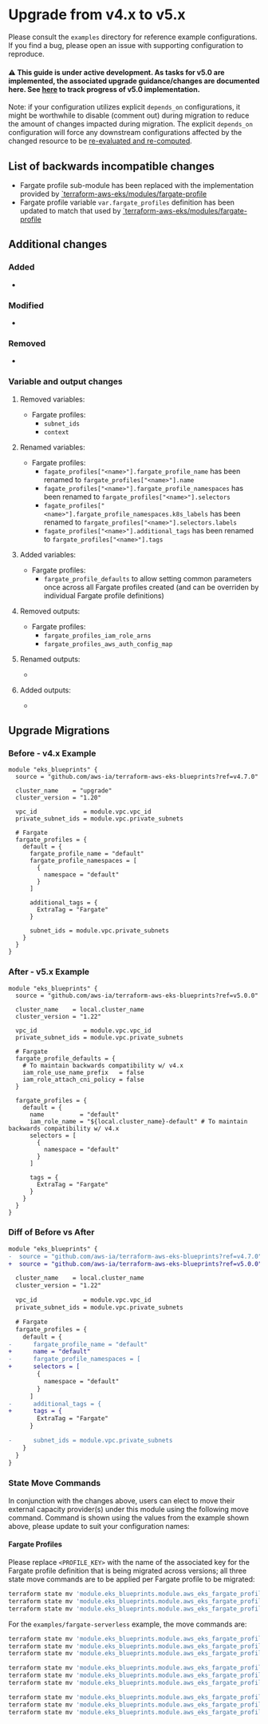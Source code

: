 # Upgrade from v4.x to v5.x

Please consult the `examples` directory for reference example configurations. If you find a bug, please open an issue with supporting configuration to reproduce.

#### ⚠️ This guide is under active development. As tasks for v5.0 are implemented, the associated upgrade guidance/changes are documented here. See [here](https://github.com/aws-ia/terraform-aws-eks-blueprints/milestone/1) to track progress of v5.0 implementation.

Note: if your configuration utilizes explicit `depends_on` configurations, it might be worthwhile to disable (comment out) during migration to reduce the amount of changes impacted during migration. The explicit `depends_on` configuration will force any downstream configurations affected by the changed resource to be [re-evaluated and re-computed](https://github.com/hashicorp/terraform/issues/30340#issuecomment-1010202582).

## List of backwards incompatible changes

- Fargate profile sub-module has been replaced with the implementation provided by [`terraform-aws-eks/modules/fargate-profile](https://github.com/terraform-aws-modules/terraform-aws-eks/tree/master/modules/fargate-profile)
- Fargate profile variable `var.fargate_profiles` definition has been updated to match that used by [`terraform-aws-eks/modules/fargate-profile](https://github.com/terraform-aws-modules/terraform-aws-eks/tree/master/modules/fargate-profile)

## Additional changes

### Added

-

### Modified

-

### Removed

-

### Variable and output changes

1. Removed variables:

    - Fargate profiles:
      - `subnet_ids`
      - `context`

2. Renamed variables:

    - Fargate profiles:
      - `fagate_profiles["<name>"].fargate_profile_name` has been renamed to `fargate_profiles["<name>"].name`
      - `fagate_profiles["<name>"].fargate_profile_namespaces` has been renamed to `fargate_profiles["<name>"].selectors`
      - `fagate_profiles["<name>"].fargate_profile_namespaces.k8s_labels` has been renamed to `fargate_profiles["<name>"].selectors.labels`
      - `fagate_profiles["<name>"].additional_tags` has been renamed to `fargate_profiles["<name>"].tags`

3. Added variables:

    - Fargate profiles:
      - `fargate_profile_defaults` to allow setting common parameters once across all Fargate profiles created (and can be overriden by individual Fargate profile definitions)

4. Removed outputs:

    - Fargate profiles:
      - `fargate_profiles_iam_role_arns`
      - `fargate_profiles_aws_auth_config_map`

5. Renamed outputs:

    -

6. Added outputs:

    -

## Upgrade Migrations

### Before - v4.x Example

```hcl
module "eks_blueprints" {
  source = "github.com/aws-ia/terraform-aws-eks-blueprints?ref=v4.7.0"

  cluster_name    = "upgrade"
  cluster_version = "1.20"

  vpc_id             = module.vpc.vpc_id
  private_subnet_ids = module.vpc.private_subnets

  # Fargate
  fargate_profiles = {
    default = {
      fargate_profile_name = "default"
      fargate_profile_namespaces = [
        {
          namespace = "default"
        }
      ]

      additional_tags = {
        ExtraTag = "Fargate"
      }

      subnet_ids = module.vpc.private_subnets
    }
  }
}
```

### After - v5.x Example

```hcl
module "eks_blueprints" {
  source = "github.com/aws-ia/terraform-aws-eks-blueprints?ref=v5.0.0"

  cluster_name    = local.cluster_name
  cluster_version = "1.22"

  vpc_id             = module.vpc.vpc_id
  private_subnet_ids = module.vpc.private_subnets

  # Fargate
  fargate_profile_defaults = {
    # To maintain backwards compatibility w/ v4.x
    iam_role_use_name_prefix   = false
    iam_role_attach_cni_policy = false
  }

  fargate_profiles = {
    default = {
      name          = "default"
      iam_role_name = "${local.cluster_name}-default" # To maintain backwards compatibility w/ v4.x
      selectors = [
        {
          namespace = "default"
        }
      ]

      tags = {
        ExtraTag = "Fargate"
      }
    }
  }
}
```

### Diff of Before vs After

```diff
module "eks_blueprints" {
-  source = "github.com/aws-ia/terraform-aws-eks-blueprints?ref=v4.7.0"
+  source = "github.com/aws-ia/terraform-aws-eks-blueprints?ref=v5.0.0"

  cluster_name    = local.cluster_name
  cluster_version = "1.22"

  vpc_id             = module.vpc.vpc_id
  private_subnet_ids = module.vpc.private_subnets

  # Fargate
  fargate_profiles = {
    default = {
-      fargate_profile_name = "default"
+      name = "default"
-      fargate_profile_namespaces = [
+      selectors = [
        {
          namespace = "default"
        }
      ]
-      additional_tags = {
+      tags = {
        ExtraTag = "Fargate"
      }

-      subnet_ids = module.vpc.private_subnets
    }
  }
}
```

### State Move Commands

In conjunction with the changes above, users can elect to move their external capacity provider(s) under this module using the following move command. Command is shown using the values from the example shown above, please update to suit your configuration names:

#### Fargate Profiles

Please replace `<PROFILE_KEY>` with the name of the associated key for the Fargate profile definition that is being migrated across versions; all three state move commands are to be applied per Fargate profile to be migrated:
```sh
terraform state mv 'module.eks_blueprints.module.aws_eks_fargate_profiles["<PROFILE_KEY>"].aws_eks_fargate_profile.eks_fargate' 'module.eks_blueprints.module.aws_eks.module.fargate_profile["<PROFILE_KEY>"].aws_eks_fargate_profile.this[0]'
terraform state mv 'module.eks_blueprints.module.aws_eks_fargate_profiles["<PROFILE_KEY>"].aws_iam_role.fargate[0]' 'module.eks_blueprints.module.aws_eks.module.fargate_profile["<PROFILE_KEY>"].aws_iam_role.this[0]'
terraform state mv 'module.eks_blueprints.module.aws_eks_fargate_profiles["<PROFILE_KEY>"].aws_iam_role_policy_attachment.fargate_pod_execution_role_policy["arn:aws:iam::aws:policy/AmazonEKSFargatePodExecutionRolePolicy"]' 'module.eks_blueprints.module.aws_eks.module.fargate_profile["<PROFILE_KEY>"].aws_iam_role_policy_attachment.this["arn:aws:iam::aws:policy/AmazonEKSFargatePodExecutionRolePolicy"]'
```

For the `examples/fargate-serverless` example, the move commands are:
```sh
terraform state mv 'module.eks_blueprints.module.aws_eks_fargate_profiles["default"].aws_eks_fargate_profile.eks_fargate' 'module.eks_blueprints.module.aws_eks.module.fargate_profile["default"].aws_eks_fargate_profile.this[0]'
terraform state mv 'module.eks_blueprints.module.aws_eks_fargate_profiles["default"].aws_iam_role.fargate[0]' 'module.eks_blueprints.module.aws_eks.module.fargate_profile["default"].aws_iam_role.this[0]'
terraform state mv 'module.eks_blueprints.module.aws_eks_fargate_profiles["default"].aws_iam_role_policy_attachment.fargate_pod_execution_role_policy["arn:aws:iam::aws:policy/AmazonEKSFargatePodExecutionRolePolicy"]' 'module.eks_blueprints.module.aws_eks.module.fargate_profile["default"].aws_iam_role_policy_attachment.this["arn:aws:iam::aws:policy/AmazonEKSFargatePodExecutionRolePolicy"]'

terraform state mv 'module.eks_blueprints.module.aws_eks_fargate_profiles["kube_system"].aws_eks_fargate_profile.eks_fargate' 'module.eks_blueprints.module.aws_eks.module.fargate_profile["kube_system"].aws_eks_fargate_profile.this[0]'
terraform state mv 'module.eks_blueprints.module.aws_eks_fargate_profiles["kube_system"].aws_iam_role.fargate[0]' 'module.eks_blueprints.module.aws_eks.module.fargate_profile["kube_system"].aws_iam_role.this[0]'
terraform state mv 'module.eks_blueprints.module.aws_eks_fargate_profiles["kube_system"].aws_iam_role_policy_attachment.fargate_pod_execution_role_policy["arn:aws:iam::aws:policy/AmazonEKSFargatePodExecutionRolePolicy"]' 'module.eks_blueprints.module.aws_eks.module.fargate_profile["kube_system"].aws_iam_role_policy_attachment.this["arn:aws:iam::aws:policy/AmazonEKSFargatePodExecutionRolePolicy"]'

terraform state mv 'module.eks_blueprints.module.aws_eks_fargate_profiles["alb_sample_app"].aws_eks_fargate_profile.eks_fargate' 'module.eks_blueprints.module.aws_eks.module.fargate_profile["alb_sample_app"].aws_eks_fargate_profile.this[0]'
terraform state mv 'module.eks_blueprints.module.aws_eks_fargate_profiles["alb_sample_app"].aws_iam_role.fargate[0]' 'module.eks_blueprints.module.aws_eks.module.fargate_profile["alb_sample_app"].aws_iam_role.this[0]'
terraform state mv 'module.eks_blueprints.module.aws_eks_fargate_profiles["alb_sample_app"].aws_iam_role_policy_attachment.fargate_pod_execution_role_policy["arn:aws:iam::aws:policy/AmazonEKSFargatePodExecutionRolePolicy"]' 'module.eks_blueprints.module.aws_eks.module.fargate_profile["alb_sample_app"].aws_iam_role_policy_attachment.this["arn:aws:iam::aws:policy/AmazonEKSFargatePodExecutionRolePolicy"]'
```
